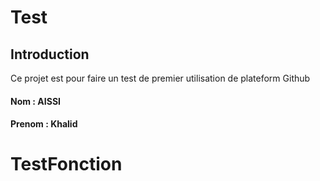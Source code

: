 # Test

## Introduction

Ce projet est pour faire un test de premier utilisation de plateform Github

#### Nom : AISSI
#### Prenom : Khalid

# TestFonction
